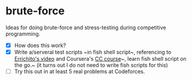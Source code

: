 # brute-force
Ideas for doing brute-force and stress-testing during competitive programming.
- [x] How does this work?
- [x] Write a/serveral test scripts ~in fish shell script~, referencing to [Errichito's video](https://www.youtube.com/watch?v=JXTVOyQpSGM) and Coursera's [CC course](https://www.coursera.org/learn/competitive-programming-core-skills/lecture/70ymh/stress-testing)~, learn fish shell script on the go.~ (it turns out I do not need to write fish scripts for this)
- [ ] Try this out in at least 5 real problems at Codeforces.
